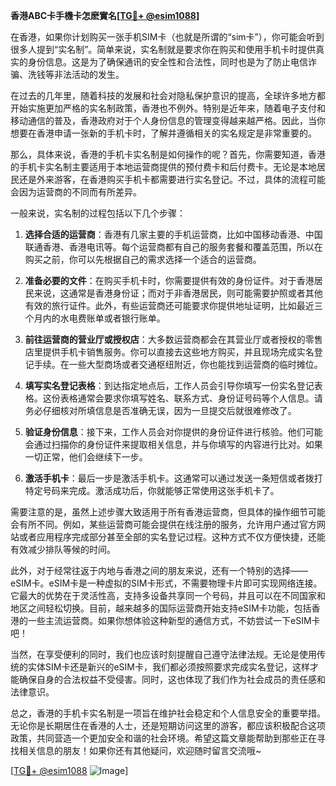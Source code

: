 **香港ABC卡手機卡怎麽實名[[TG💪+ @esim1088](https://t.me/s/esim1088)]**

在香港，如果你计划购买一张手机SIM卡（也就是所谓的“sim卡”），你可能会听到很多人提到“实名制”。简单来说，实名制就是要求你在购买和使用手机卡时提供真实的身份信息。这是为了确保通讯的安全性和合法性，同时也是为了防止电信诈骗、洗钱等非法活动的发生。

在过去的几年里，随着科技的发展和社会对隐私保护意识的提高，全球许多地方都开始实施更加严格的实名制政策，香港也不例外。特别是近年来，随着电子支付和移动通信的普及，香港政府对于个人身份信息的管理变得越来越严格。因此，当你想要在香港申请一张新的手机卡时，了解并遵循相关的实名规定是非常重要的。

那么，具体来说，香港的手机卡实名制是如何操作的呢？首先，你需要知道，香港的手机卡实名制主要适用于本地运营商提供的预付费卡和后付费卡。无论是本地居民还是外来游客，在香港购买手机卡都需要进行实名登记。不过，具体的流程可能会因为运营商的不同而有所差异。

一般来说，实名制的过程包括以下几个步骤：

1. **选择合适的运营商**：香港有几家主要的手机运营商，比如中国移动香港、中国联通香港、香港电讯等。每个运营商都有自己的服务套餐和覆盖范围，所以在购买之前，你可以先根据自己的需求选择一个适合的运营商。

2. **准备必要的文件**：在购买手机卡时，你需要提供有效的身份证件。对于香港居民来说，这通常是香港身份证；而对于非香港居民，则可能需要护照或者其他有效的旅行证件。此外，有些运营商还可能要求你提供地址证明，比如最近三个月内的水电费账单或者银行账单。

3. **前往运营商的营业厅或授权店**：大多数运营商都会在其营业厅或者授权的零售店里提供手机卡销售服务。你可以直接去这些地方购买，并且现场完成实名登记手续。在一些大型商场或者交通枢纽附近，你也能找到运营商的临时摊位。

4. **填写实名登记表格**：到达指定地点后，工作人员会引导你填写一份实名登记表格。这份表格通常会要求你填写姓名、联系方式、身份证号码等个人信息。请务必仔细核对所填信息是否准确无误，因为一旦提交后就很难修改了。

5. **验证身份信息**：接下来，工作人员会对你提供的身份证件进行核验。他们可能会通过扫描你的身份证件来提取相关信息，并与你填写的内容进行比对。如果一切正常，他们会继续下一步。

6. **激活手机卡**：最后一步是激活手机卡。这通常可以通过发送一条短信或者拨打特定号码来完成。激活成功后，你就能够正常使用这张手机卡了。

需要注意的是，虽然上述步骤大致适用于所有香港运营商，但具体的操作细节可能会有所不同。例如，某些运营商可能会提供在线注册的服务，允许用户通过官方网站或者应用程序完成部分甚至全部的实名登记过程。这种方式不仅方便快捷，还能有效减少排队等候的时间。

此外，对于经常往返于内地与香港之间的朋友来说，还有一个特别的选择——eSIM卡。eSIM卡是一种虚拟的SIM卡形式，不需要物理卡片即可实现网络连接。它最大的优势在于灵活性高，支持多设备共享同一个号码，并且可以在不同国家和地区之间轻松切换。目前，越来越多的国际运营商开始支持eSIM卡功能，包括香港的一些主流运营商。如果你想体验这种新型的通信方式，不妨尝试一下eSIM卡吧！

当然，在享受便利的同时，我们也应该时刻提醒自己遵守法律法规。无论是使用传统的实体SIM卡还是新兴的eSIM卡，我们都必须按照要求完成实名登记，这样才能确保自身的合法权益不受侵害。同时，这也体现了我们作为社会成员的责任感和法律意识。

总之，香港的手机卡实名制是一项旨在维护社会稳定和个人信息安全的重要举措。无论你是长期居住在香港的人士，还是短期访问这里的游客，都应该积极配合这项政策，共同营造一个更加安全和谐的社会环境。希望这篇文章能帮助到那些正在寻找相关信息的朋友！如果你还有其他疑问，欢迎随时留言交流哦~

[[TG💪+ @esim1088](https://t.me/s/esim1088) ![Image](https://i.postimg.cc/4NQfJmqS/Snipaste-2025-05-13-00-14-12.png)]